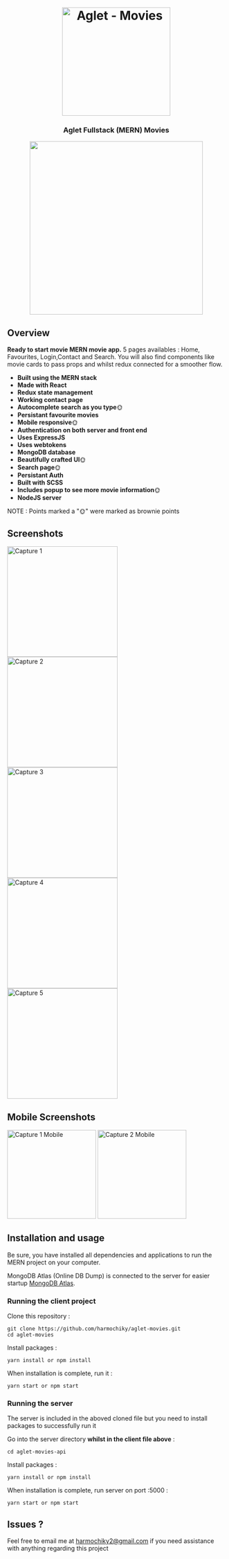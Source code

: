 <h1 align="center">
<img
		width="250"
		alt="Aglet - Movies"
		src="https://github.com/harmochiky/aglet-movies/blob/master/preview/aglet_logo.png">
</h1>
<h3 align="center">
	Aglet Fullstack (MERN) Movies
</h3>

<p align="center">
	<img src="https://github.com/harmochiky/aglet-movies/blob/master/preview/capture-1.png?raw=true" width="400">
</p>

## Overview

**Ready to start movie MERN movie app.** 5 pages availables : Home, Favourites, Login,Contact and Search. You will also find components like movie cards to pass props and whilst redux connected for a smoother flow.

- **Built using the MERN stack**
- **Made with React**
- **Redux state management**
- **Working contact page**
- **Autocomplete search as you type**🌞
- **Persistant favourite movies**
- **Mobile responsive**🌞
- **Authentication on both server and front end**
- **Uses ExpressJS**
- **Uses webtokens**
- **MongoDB database**
- **Beautifully crafted UI**🌞
- **Search page**🌞
- **Persistant Auth**
- **Built with SCSS**
- **Includes popup to see more movie information**🌞
- **NodeJS server**

NOTE : Points marked a "🌞" were marked as brownie points

## Screenshots

<img
width="255"
alt="Capture 1"
src="https://github.com/harmochiky/aglet-movies/blob/master/preview/capture-1.png">
<img
width="255"
alt="Capture 2"
src="https://github.com/harmochiky/aglet-movies/blob/master/preview/capture-2.png">
<img
width="255"
alt="Capture 3"
src="https://github.com/harmochiky/aglet-movies/blob/master/preview/capture-3.png">
<img
width="255"
alt="Capture 4"
src="https://github.com/harmochiky/aglet-movies/blob/master/preview/capture-4.png">
<img
width="255"
alt="Capture 5"
src="https://github.com/harmochiky/aglet-movies/blob/master/preview/capture-5.png">

## Mobile Screenshots

<img
width="205"
alt="Capture 1 Mobile"
src="https://github.com/harmochiky/aglet-movies/blob/master/preview/mobile-capture-1.png">
<img
width="205"
alt="Capture 2 Mobile"
src="https://github.com/harmochiky/aglet-movies/blob/master/preview/mobile-capture-1.png">

## Installation and usage

Be sure, you have installed all dependencies and applications to run the MERN project on your computer.

MongoDB Atlas (Online DB Dump) is connected to the server for easier startup [MongoDB Atlas](https://www.mongodb.com/atlas/database).

### Running the client project

Clone this repository :

```
git clone https://github.com/harmochiky/aglet-movies.git
cd aglet-movies
```

Install packages :

```
yarn install or npm install
```

When installation is complete, run it :

```
yarn start or npm start
```

### Running the server

The server is included in the aboved cloned file but you need to install packages to successfully run it

Go into the server directory **whilst in the client file above** :

```
cd aglet-movies-api
```

Install packages :

```
yarn install or npm install
```

When installation is complete, run server on port :5000 :

```
yarn start or npm start
```

## Issues ?

Feel free to email me at harmochiky2@gmail.com if you need assistance with anything regarding this project
